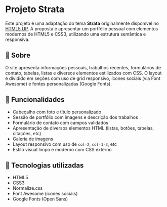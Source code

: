# Projeto Strata

Este projeto é uma adaptação do tema **Strata** originalmente disponível no [HTML5 UP](https://html5up.net/). A proposta é apresentar um portfólio pessoal com elementos modernos de HTML5 e CSS3, utilizando uma estrutura semântica e responsiva.

## 📄 Sobre

O site apresenta informações pessoais, trabalhos recentes, formulários de contato, tabelas, listas e diversos elementos estilizados com CSS. O layout é dividido em seções com uso de grid responsivo, ícones sociais (via Font Awesome) e fontes personalizadas (Google Fonts).

## 🎯 Funcionalidades

- Cabeçalho com foto e título personalizado
- Sessão de portfólio com imagens e descrição dos trabalhos
- Formulário de contato com campos validados
- Apresentação de diversos elementos HTML (listas, botões, tabelas, citações, etc)
- Galeria de imagens
- Layout responsivo com uso de `col-2`, `col-1-3`, etc
- Estilo visual limpo e moderno com CSS externo

## 🧰 Tecnologias utilizadas

- HTML5
- CSS3
- Normalize.css
- Font Awesome (ícones sociais)
- Google Fonts (Open Sans)

